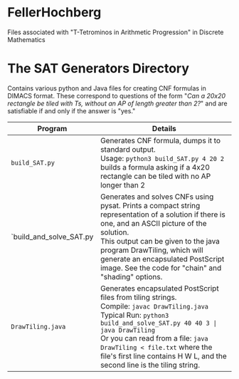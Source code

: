 # FellerHochberg
Files associated with "T-Tetrominos in Arithmetic Progression" in Discrete Mathematics

# The SAT Generators Directory
Contains various python and Java files for creating CNF formulas in DIMACS format. These correspond to questions of the form "_Can a 20x20 rectangle be tiled with Ts, without an AP of length greater than 2?_" and are satisfiable if and only if the answer is "yes." 

Program | Details
------- | -------
`build_SAT.py` | Generates CNF formula, dumps it to standard output.<br>Usage: `python3 build_SAT.py 4 20 2`<br>builds a formula asking if a 4x20 rectangle can be tiled with no AP longer than 2
`build_and_solve_SAT.py | Generates and solves CNFs using pysat. Prints a compact string representation of a solution if there is one, and an ASCII picture of the solution.<br>This output can be given to the java program DrawTiling, which will generate an encapsulated PostScript image. See the code for "chain" and "shading" options.
`DrawTiling.java` | Generates encapsulated PostScript files from tiling strings.<br>Compile: `javac DrawTiling.java`<br>Typical Run: `python3 build_and_solve_SAT.py 40 40 3 \| java DrawTiling`<br>Or you can read from a file: `java DrawTiling < file.txt` where the file's first line contains H W L, and the second line is the tiling string.
